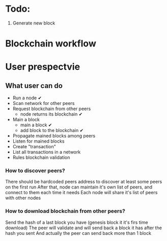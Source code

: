 # Todo:

1. Generate new block



# Blockchain workflow


# User prespectvie

## What user can do

- Run a node ✔
- Scan network for other peers
- Request blockchain from other peers
  - node returns its blockchain ✔
- Main a block
  - main a block ✔
  - add block to the blockchain ✔
- Propagate mained blocks among peers
- Listen for mained blocks
- Create "transaction"
- List all transactions in a network
- Rules blockchain validation


### How to discover peers?
There should be hardcoded peers address to discover at least some peers on the first run
After that, node can maintain it's own list of peers, and connect to them each time it needs
Each node will share it's list of peers with other nodes

### How to download blockchain from other peers? 
Send the hash of a last block you have (genesis block it it's firs time download)
The peer will validate and will send back a block it has after the hash you sent
And actually the peer can send back more than 1 block

